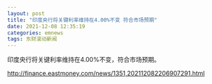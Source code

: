```yaml
---
layout: post
title: "印度央行将关键利率维持在4.00%不变 符合市场预期"
date: 2021-12-08 12:35:19
categories: emnews
tags: 东财滚动新闻
---
```


印度央行将关键利率维持在4.00%不变，符合市场预期。

<http://finance.eastmoney.com/news/1351,202112082206907291.html>